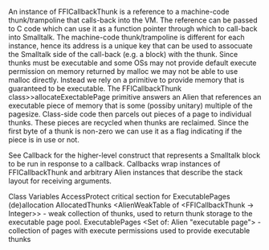 An instance of FFICallbackThunk is a reference to a machine-code thunk/trampoline that calls-back into the VM.  The reference can be passed to C code which can use it as a function pointer through which to call-back into Smalltalk.  The machine-code thunk/trampoline is different for each instance, hence its address is a unique key that can be used to assocuate the Smalltalk side of the call-back (e.g. a block) with the thunk.  Since thunks must be executable and some OSs may not provide default execute permission on memory returned by malloc we may not be able to use malloc directly.  Instead we rely on a primitive to provide memory that is guaranteed to be executable.  The FFICallbackThunk class>>allocateExectablePage primitive answers an Alien that references an executable piece of memory that is some (possiby unitary) multiple of the pagesize.  Class-side code then parcels out pieces of a page to individual thunks.  These pieces are recycled when thunks are reclaimed.  Since the first byte of a thunk is non-zero we can use it as a flag indicating if the piece is in use or not.See Callback for the higher-level construct that represents a Smalltalk block to be run in response to a callback.  Callbacks wrap instances of FFICallbackThunk and arbitrary Alien instances that describe the stack layout for receiving arguments.Class VariablesAccessProtect <Semaphore> critical section for ExecutablePages (de)allocationAllocatedThunks <AlienWeakTable of <FFICallbackThunk -> Integer>> - weak collection of thunks, used to return thunk storage to the executable page pool.ExecutablePages <Set of: Alien "executable page"> - collection of pages with execute permissions used to provide executable thunks